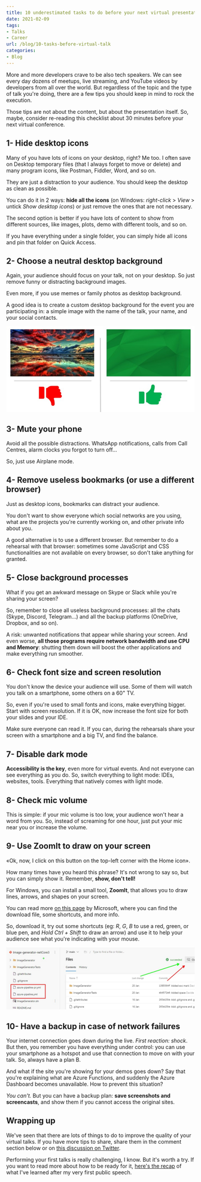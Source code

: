 ```yaml
---
title: 10 underestimated tasks to do before your next virtual presentation
date: 2021-02-09
tags:
- Talks
- Career
url: /blog/10-tasks-before-virtual-talk
categories:
- Blog
---
```


More and more developers crave to be also tech speakers. We can see every day dozens of meetups, live streaming, and YouTube videos by developers from all over the world. But regardless of the topic and the type of talk you're doing, there are a few tips you should keep in mind to rock the execution.

Those tips are not about the content, but about the presentation itself. So, maybe, consider re-reading this checklist about 30 minutes before your next virtual conference.

## 1- Hide desktop icons

Many of you have lots of icons on your desktop, right? Me too. I often save on Desktop temporary files (that I always forget to move or delete) and many program icons, like Postman, Fiddler, Word, and so on.

They are just a distraction to your audience. You should keep the desktop as clean as possible.

You can do it in 2 ways: **hide all the icons** (on Windows: _right-click_ > _View_ > untick _Show desktop icons_) or just remove the ones that are not necessary.

The second option is better if you have lots of content to show from different sources, like images, plots, demo with different tools, and so on.

If you have everything under a single folder, you can simply hide all icons and pin that folder on Quick Access.

## 2- Choose a neutral desktop background

Again, your audience should focus on your talk, not on your desktop. So just remove funny or distracting background images.

Even more, if you use memes or family photos as desktop background.

A good idea is to create a custom desktop background for the event you are participating in: a simple image with the name of the talk, your name, and your social contacts.

![A messy background is cool, but distracts the audience](./desktop-backgrounds.jpg)

## 3- Mute your phone

Avoid all the possible distractions. WhatsApp notifications, calls from Call Centres, alarm clocks you forgot to turn off...

So, just use Airplane mode.

## 4- Remove useless bookmarks (or use a different browser)

Just as desktop icons, bookmarks can distract your audience.

You don't want to show everyone which social networks are you using, what are the projects you're currently working on, and other private info about you.

A good alternative is to use a different browser. But remember to do a rehearsal with that browser: sometimes some JavaScript and CSS functionalities are not available on every browser, so don't take anything for granted.

## 5- Close background processes

What if you get an awkward message on Skype or Slack while you're sharing your screen?

So, remember to close all useless background processes: all the chats (Skype, Discord, Telegram...) and all the backup platforms (OneDrive, Dropbox, and so on).

A risk: unwanted notifications that appear while sharing your screen. And even worse, **all those programs require network bandwidth and use CPU and Memory**: shutting them down will boost the other applications and make everything run smoother.

## 6- Check font size and screen resolution

You don't know the device your audience will use. Some of them will watch you talk on a smartphone, some others on a 60" TV.

So, even if you're used to small fonts and icons, make everything bigger. Start with screen resolution. If it is OK, now increase the font size for both your slides and your IDE.

Make sure everyone can read it. If you can, during the rehearsals share your screen with a smartphone and a big TV, and find the balance.

## 7- Disable dark mode

**Accessibility is the key**, even more for virtual events. And not everyone can see everything as you do. So, switch everything to light mode: IDEs, websites, tools. Everything that natively comes with light mode.

## 8- Check mic volume

This is simple: if your mic volume is too low, your audience won't hear a word from you. So, instead of screaming for one hour, just put your mic near you or increase the volume.

## 9- Use ZoomIt to draw on your screen

«Ok, now, I click on this button on the top-left corner with the Home icon».

How many times have you heard this phrase? It's not wrong to say so, but you can simply show it. Remember, **show, don't tell!**

For Windows, you can install a small tool, **ZoomIt**, that allows you to draw lines, arrows, and shapes on your screen.

You can read more [on this page](https://docs.microsoft.com/en-gb/sysinternals/downloads/zoomit) by Microsoft, where you can find the download file, some shortcuts, and more info.

So, download it, try out some shortcuts (eg: _R_, _G_, _B_ to use a red, green, or blue pen, and _Hold Ctrl + Shift_ to draw an arrow) and use it to help your audience see what you're indicating with your mouse.

![With ZoomIt you can draw lines and rectangles on your screen](./zoomit.jpg)

## 10- Have a backup in case of network failures

Your internet connection goes down during the live. _First reaction: shock_. But then, you remember you have everything under control: you can use your smartphone as a hotspot and use that connection to move on with your talk. So, always have a plan B.

And what if the site you're showing for your demos goes down? Say that you're explaining what are Azure Functions, and suddenly the Azure Dashboard becomes unavailable. How to prevent this situation?

_You can't._ But you can have a backup plan: **save screenshots and screencasts**, and show them if you cannot access the original sites.

## Wrapping up

We've seen that there are lots of things to do to improve the quality of your virtual talks. If you have more tips to share, share them in the comment section below or on [this discussion on Twitter](https://twitter.com/BelloneDavide/status/1354080402659553288).

Performing your first talks is really challenging, I know. But it's worth a try. If you want to read more about how to be ready for it, [here's the recap](https://www.code4it.dev/blog/thoughts-after-my-first-public-speech) of what I've learned after my very first public speech.
